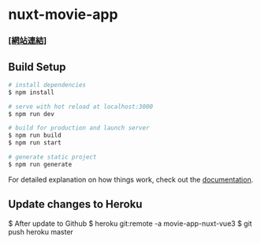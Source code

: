 # nuxt-movie-app

### [[網站連結]](https://movie-app-nuxt-vue3.herokuapp.com/) ###

## Build Setup

```bash
# install dependencies
$ npm install

# serve with hot reload at localhost:3000
$ npm run dev

# build for production and launch server
$ npm run build
$ npm run start

# generate static project
$ npm run generate
```

For detailed explanation on how things work, check out the [documentation](https://nuxtjs.org).

## Update changes to Heroku
$ After update to Github
$ heroku git:remote -a movie-app-nuxt-vue3
$ git push heroku master
